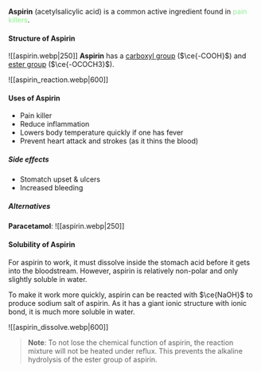 **Aspirin** (acetylsalicylic acid) is a common active ingredient found in <span style="color: lightgreen">pain killers</span>.

#### Structure of Aspirin
![[aspirin.webp|250]]
**Aspirin** has a <u>carboxyl group</u> ($\ce{-COOH}$) and <u>ester group</u> ($\ce{-OCOCH3}$).

![[aspirin_reaction.webp|600]]

#### Uses of Aspirin
- Pain killer
- Reduce inflammation
- Lowers body temperature quickly if one has fever
- Prevent heart attack and strokes (as it thins the blood)

##### Side effects
- Stomatch upset & ulcers
- Increased bleeding

##### Alternatives
**Paracetamol**:
![[aspirin.webp|250]]

#### Solubility of Aspirin
For aspirin to work, it must dissolve inside the stomach acid before it gets into the bloodstream. However, aspirin is relatively non-polar and only slightly soluble in water.

To make it work more quickly, aspirin can be reacted with $\ce{NaOH}$ to produce sodium salt of aspirin. As it has a giant ionic structure with ionic bond, it is much more soluble in water.

![[aspirin_dissolve.webp|600]]

> **Note**:
> To not lose the chemical function of aspirin, the reaction mixture will not be heated under reflux. This prevents the alkaline hydrolysis of the ester group of aspirin.

